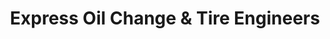 ---
title: "Express Oil Change & Tire Engineers"
url: /dyer/express-oil-change-und-tire-engineers/
shop: Reifen
---